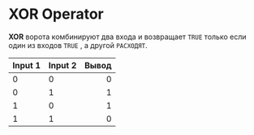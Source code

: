 # XOR Operator

**XOR** ворота комбинируют два входа и возвращает `TRUE` только если один из входов `TRUE` , а другой `РАСХОДЯТ`.

| Input 1 | Input 2 | Вывод |
| ------- | ------- | -----:|
| 0       | 0       |     0 |
| 0       | 1       |     1 |
| 1       | 0       |     1 |
| 1       | 1       |     0 |